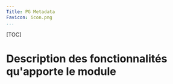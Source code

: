 ```yaml
---
Title: PG Metadata
Favicon: icon.png
...
```


[TOC]

# Description des fonctionnalités qu'apporte le module

